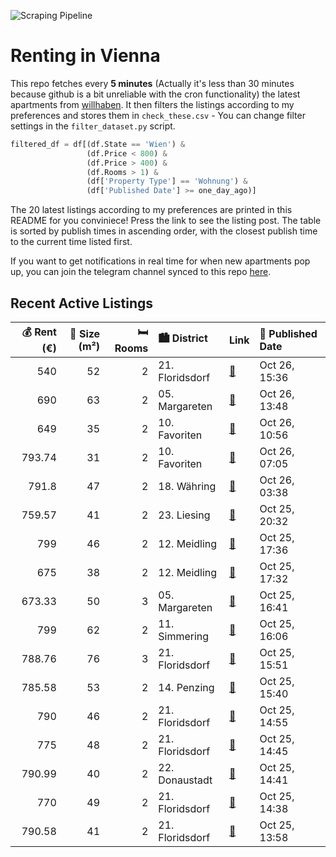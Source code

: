![Scraping Pipeline](https://github.com/AthomsG/renting-in-vienna/actions/workflows/run_pipeline.yml/badge.svg)


# Renting in Vienna

This repo fetches every **5 minutes** (Actually it's less than 30 minutes because github is a bit unreliable with the cron functionality) the latest apartments from [willhaben](https://www.willhaben.at/).
It then filters the listings according to my preferences and stores them in `check_these.csv` - You can change filter settings in the `filter_dataset.py` script.

```python
filtered_df = df[(df.State == 'Wien') & 
                 (df.Price < 800) &
                 (df.Price > 400) &
                 (df.Rooms > 1) &
                 (df['Property Type'] == 'Wohnung') &
                 (df['Published Date'] >= one_day_ago)]
```

The 20 latest listings according to my preferences are printed in this README for you conviniece! Press the link to see the listing post.
The table is sorted by publish times in ascending order, with the closest publish time to the current time listed first.

If you want to get notifications in real time for when new apartments pop up, you can join the telegram channel synced to this repo [here](https://t.me/+1HPAYOf5BSsyNTlk).

## Recent Active Listings

|   💰 Rent (€) |   📏 Size (m²) |   🛏️ Rooms | 🏙️ District     | Link                                                                                                                                                                                                                                                                                                                                                                                 | 📅 Published Date   |
|-------------:|--------------:|-----------:|:----------------|:-------------------------------------------------------------------------------------------------------------------------------------------------------------------------------------------------------------------------------------------------------------------------------------------------------------------------------------------------------------------------------------|:-------------------|
|       540    |            52 |          2 | 21. Floridsdorf | [🔗](https://www.willhaben.at/iad/immobilien/d/mietwohnungen/wien/wien-1210-floridsdorf/2-zimmer-gemeinde-wohnung-zu-direkt-vergabe-mit-wohnticket-bzw.-vormerkschein-bis-30.09.2024-2048565740/)                                                                                                                                                                                     | Oct 26, 15:36      |
|       690    |            63 |          2 | 05. Margareten  | [🔗](https://www.willhaben.at/iad/immobilien/d/mietwohnungen/wien/wien-1050-margareten/63m%C2%B2-gemeindewohnung-2-%283%29-zimmer-%2A%2A%2Apreis-je-nach-zubeh%C3%B6r%2A%2A%2A---zentrale-lage-%282min-zum-bhf-matzleinsdorferplatz%29---neue-k%C3%BCche-%28wird-fix-mitverkauft%29---m%C3%B6blierung-auf-wunsch-mitkaufen---neu-ausgemalt-und-renoviert---sehr-gepflegt-1347180757/) | Oct 26, 13:48      |
|       649    |            35 |          2 | 10. Favoriten   | [🔗](https://www.willhaben.at/iad/immobilien/d/mietwohnungen/wien/wien-1100-favoriten/fernblick---9ter-liftstock---s%C3%BCdwestseitige-sonnige-balkonwohnung---ab-1.1.2025-2135858049/)                                                                                                                                                                                               | Oct 26, 10:56      |
|       793.74 |            31 |          2 | 10. Favoriten   | [🔗](https://www.willhaben.at/iad/immobilien/d/mietwohnungen/wien/wien-1100-favoriten/allegro-tosca-&-romulus---2-zimmer-dachgeschosswohnung-mit-balkon%21-1202718444/)                                                                                                                                                                                                               | Oct 26, 07:05      |
|       791.8  |            47 |          2 | 18. Währing     | [🔗](https://www.willhaben.at/iad/immobilien/d/mietwohnungen/wien/wien-1180-w%C3%A4hring/unbefristet:-2-zimmer-altbauwohnung-in-der-herbeckstrasse-1001780185/)                                                                                                                                                                                                                       | Oct 26, 03:38      |
|       759.57 |            41 |          2 | 23. Liesing     | [🔗](https://www.willhaben.at/iad/immobilien/d/mietwohnungen/wien/wien-1230-liesing/miet-kauf%21---singlehit%21-2-zimmer-neubauwohnung-in-beliebter-wohngegend-liesing%60s---nahe-perchtholdsdorfer-heide-1095208325/)                                                                                                                                                                | Oct 25, 20:32      |
|       799    |            46 |          2 | 12. Meidling    | [🔗](https://www.willhaben.at/iad/immobilien/d/mietwohnungen/wien/wien-1120-meidling/preiswerte-2-zimmerwohnung-mit-balkon-im-1.-og-im-gr%C3%BCner-umgebung-2009116743/)                                                                                                                                                                                                              | Oct 25, 17:36      |
|       675    |            38 |          2 | 12. Meidling    | [🔗](https://www.willhaben.at/iad/immobilien/d/mietwohnungen/wien/wien-1120-meidling/wohnen-am-rosenh%C3%BCgel:-deine-sch%C3%B6ne-2-zimmer-neubauwohnung-ab-februar-2062727291/)                                                                                                                                                                                                      | Oct 25, 17:32      |
|       673.33 |            50 |          3 | 05. Margareten  | [🔗](https://www.willhaben.at/iad/immobilien/d/mietwohnungen/wien/wien-1050-margareten/dienstwohnung-f%C3%BCr-unternehmer-1813534100/)                                                                                                                                                                                                                                                | Oct 25, 16:41      |
|       799    |            62 |          2 | 11. Simmering   | [🔗](https://www.willhaben.at/iad/immobilien/d/mietwohnungen/wien/wien-1110-simmering/sonnige--bezugsfertige-2-zimmer-balkonmietegr%C3%BCnruhelage-1466824477/)                                                                                                                                                                                                                       | Oct 25, 16:06      |
|       788.76 |            76 |          3 | 21. Floridsdorf | [🔗](https://www.willhaben.at/iad/immobilien/d/mietwohnungen/wien/wien-1210-floridsdorf/direktvergabe-3-zimmer-gemeindewohnung-1220833662/)                                                                                                                                                                                                                                           | Oct 25, 15:51      |
|       785.58 |            53 |          2 | 14. Penzing     | [🔗](https://www.willhaben.at/iad/immobilien/d/mietwohnungen/wien/wien-1140-penzing/linzer-stra%C3%9Fe---2-zimmer-neubau-wohnung-zu-vermieten-776282649/)                                                                                                                                                                                                                             | Oct 25, 15:40      |
|       790    |            46 |          2 | 21. Floridsdorf | [🔗](https://www.willhaben.at/iad/immobilien/d/mietwohnungen/wien/wien-1210-floridsdorf/ihr-zuhause-in-stammersdorfer-ruhelage:-mietwohnung-mit-kaufoption-737463696/)                                                                                                                                                                                                                | Oct 25, 14:55      |
|       775    |            48 |          2 | 21. Floridsdorf | [🔗](https://www.willhaben.at/iad/immobilien/d/mietwohnungen/wien/wien-1210-floridsdorf/%22flori-flats%22:-mietkauf-in-floridsdorf---idyllisches-wohnen-in-heurigengegend-737461147/)                                                                                                                                                                                                 | Oct 25, 14:45      |
|       790.99 |            40 |          2 | 22. Donaustadt  | [🔗](https://www.willhaben.at/iad/immobilien/d/mietwohnungen/wien/wien-1220-donaustadt/neubau-erstbezug-im-gr%C3%BCnen-nahe-u2-&-26er:-zwischen-badeteich-hirschstetten-und-seestadt-aspern-1010489877/)                                                                                                                                                                              | Oct 25, 14:41      |
|       770    |            49 |          2 | 21. Floridsdorf | [🔗](https://www.willhaben.at/iad/immobilien/d/mietwohnungen/wien/wien-1210-floridsdorf/stammersdorfer-wohnparadies:-mietwohnungen-mit-kaufoption-737459071/)                                                                                                                                                                                                                         | Oct 25, 14:38      |
|       790.58 |            41 |          2 | 21. Floridsdorf | [🔗](https://www.willhaben.at/iad/immobilien/d/mietwohnungen/wien/wien-1210-floridsdorf/wundersch%C3%B6ne-neue-2-zimmer-wohnung-beim-bahnhof-floridsdorf%21-987143137/)                                                                                                                                                                                                               | Oct 25, 13:58      |
